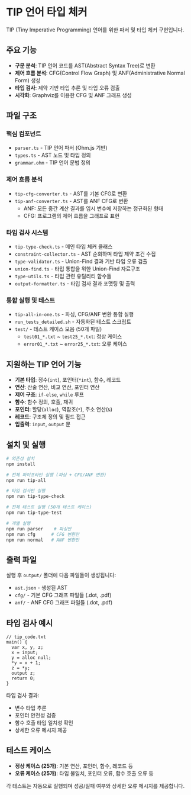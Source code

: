 # TIP 언어 타입 체커

TIP (Tiny Imperative Programming) 언어를 위한 파서 및 타입 체커 구현입니다.

## 주요 기능

- **구문 분석**: TIP 언어 코드를 AST(Abstract Syntax Tree)로 변환
- **제어 흐름 분석**: CFG(Control Flow Graph) 및 ANF(Administrative Normal Form) 생성
- **타입 검사**: 제약 기반 타입 추론 및 타입 오류 검출
- **시각화**: Graphviz를 이용한 CFG 및 ANF 그래프 생성

## 파일 구조

### 핵심 컴포넌트

- `parser.ts` - TIP 언어 파서 (Ohm.js 기반)
- `types.ts` - AST 노드 및 타입 정의
- `grammar.ohm` - TIP 언어 문법 정의

### 제어 흐름 분석

- `tip-cfg-converter.ts` - AST를 기본 CFG로 변환
- `tip-anf-converter.ts` - AST를 ANF CFG로 변환
  - ANF: 모든 중간 계산 결과를 임시 변수에 저장하는 정규화된 형태
  - CFG: 프로그램의 제어 흐름을 그래프로 표현

### 타입 검사 시스템

- `tip-type-check.ts` - 메인 타입 체커 클래스
- `constraint-collector.ts` - AST 순회하며 타입 제약 조건 수집
- `type-validator.ts` - Union-Find 결과 기반 타입 오류 검출
- `union-find.ts` - 타입 통합을 위한 Union-Find 자료구조
- `type-utils.ts` - 타입 관련 유틸리티 함수들
- `output-formatter.ts` - 타입 검사 결과 포맷팅 및 출력

### 통합 실행 및 테스트

- `tip-all-in-one.ts` - 파싱, CFG/ANF 변환 통합 실행
- `run_tests_detailed.sh` - 자동화된 테스트 스크립트
- `test/` - 테스트 케이스 모음 (50개 파일)
  - `test01_*.txt` ~ `test25_*.txt`: 정상 케이스
  - `error01_*.txt` ~ `error25_*.txt`: 오류 케이스

## 지원하는 TIP 언어 기능

- **기본 타입**: 정수(`int`), 포인터(`*int`), 함수, 레코드
- **연산**: 산술 연산, 비교 연산, 포인터 연산
- **제어 구조**: `if-else`, `while` 루프
- **함수**: 함수 정의, 호출, 재귀
- **포인터**: 할당(`alloc`), 역참조(`*`), 주소 연산(`&`)
- **레코드**: 구조체 정의 및 필드 접근
- **입출력**: `input`, `output` 문

## 설치 및 실행

```bash
# 의존성 설치
npm install

# 전체 파이프라인 실행 (파싱 + CFG/ANF 변환)
npm run tip-all

# 타입 검사만 실행
npm run tip-type-check

# 전체 테스트 실행 (50개 테스트 케이스)
npm run tip-type-test

# 개별 실행
npm run parser    # 파싱만
npm run cfg      # CFG 변환만
npm run normal   # ANF 변환만
```

## 출력 파일

실행 후 `output/` 폴더에 다음 파일들이 생성됩니다:

- `ast.json` - 생성된 AST
- `cfg/` - 기본 CFG 그래프 파일들 (.dot, .pdf)
- `anf/` - ANF CFG 그래프 파일들 (.dot, .pdf)

## 타입 검사 예시

```tip
// tip_code.txt
main() {
  var x, y, z;
  x = input;
  y = alloc null;
  *y = x + 1;
  z = *y;
  output z;
  return 0;
}
```

타입 검사 결과:

- 변수 타입 추론
- 포인터 안전성 검증
- 함수 호출 타입 일치성 확인
- 상세한 오류 메시지 제공

## 테스트 케이스

- **정상 케이스 (25개)**: 기본 연산, 포인터, 함수, 레코드 등
- **오류 케이스 (25개)**: 타입 불일치, 포인터 오류, 함수 호출 오류 등

각 테스트는 자동으로 실행되며 성공/실패 여부와 상세한 오류 메시지를 제공합니다.
